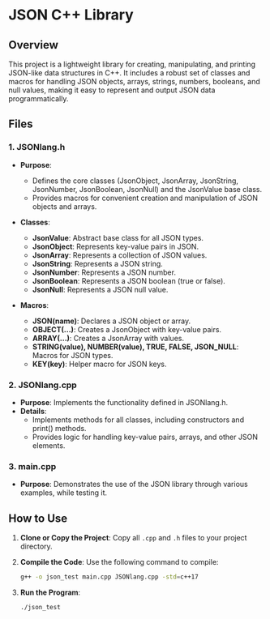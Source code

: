 # JSON C++ Library

## Overview

This project is a lightweight library for creating, manipulating, and printing JSON-like data structures in C++. It includes a robust set of classes and macros for handling JSON objects, arrays, strings, numbers, booleans, and null values, making it easy to represent and output JSON data programmatically.

## Files

### 1. JSONlang.h
- **Purpose**: 
  - Defines the core classes (JsonObject, JsonArray, JsonString, JsonNumber, JsonBoolean, JsonNull) and the JsonValue base class.
  - Provides macros for convenient creation and manipulation of JSON objects and arrays.

- **Classes**:
  - **JsonValue**: Abstract base class for all JSON types.
  - **JsonObject**: Represents key-value pairs in JSON.
  - **JsonArray**: Represents a collection of JSON values.
  - **JsonString**: Represents a JSON string.
  - **JsonNumber**: Represents a JSON number.
  - **JsonBoolean**: Represents a JSON boolean (true or false).
  - **JsonNull**: Represents a JSON null value.

- **Macros**:
  - **JSON(name)**: Declares a JSON object or array.
  - **OBJECT(...)**: Creates a JsonObject with key-value pairs.
  - **ARRAY(...)**: Creates a JsonArray with values.
  - **STRING(value), NUMBER(value), TRUE, FALSE, JSON_NULL**: Macros for JSON types.
  - **KEY(key)**: Helper macro for JSON keys.

### 2. JSONlang.cpp
- **Purpose**: Implements the functionality defined in JSONlang.h.
- **Details**:
  - Implements methods for all classes, including constructors and print() methods.
  - Provides logic for handling key-value pairs, arrays, and other JSON elements.

### 3. main.cpp
- **Purpose**: Demonstrates the use of the JSON library through various examples, while testing it.

## How to Use

1. **Clone or Copy the Project**:
   Copy all `.cpp` and `.h` files to your project directory.

2. **Compile the Code**:
   Use the following command to compile:
   ```bash
   g++ -o json_test main.cpp JSONlang.cpp -std=c++17
   ```

3. **Run the Program**:
   ```bash
   ./json_test
   ```
